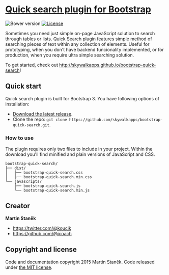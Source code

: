 # [Quick search plugin for Bootstrap](http://skywalkapps.github.io/bootstrap-quick-search)
![Bower version](https://img.shields.io/bower/v/bootstrap.svg?style=flat)
[![License](https://img.shields.io/badge/license-MIT-brightgreen.svg?style=flat)](LICENSE)

Sometimes you need just simple on-page JavaScript solution to search through  tables or lists. Quick Search plugin features simple method of searching pieces of text within any collection of elements. Useful for prototyping, when you don't have backend funcionality implemented, or for production, when you require ultra simple searching solution.

To get started, check out <http://skywalkapps.github.io/bootstrap-quick-search>!

## Quick start

Quick search plugin is built for Bootstrap 3. You have following options of installation:

- [Download the latest release](https://github.com/skywalkapps/bootstrap-quick-search/archive/v0.9.0.zip).
- Clone the repo: `git clone https://github.com/skywalkapps/bootstrap-quick-search.git`.

### How to use

The plugin requires only two files to include in your project. Within the download you'll find minified and plain versions of JavaScript and CSS.

```
bootstrap-quick-search/
├── dist/
│   ├── bootstrap-quick-search.css
│   ├── bootstrap-quick-search.min.css
└── javascripts/
    ├── bootstrap-quick-search.js
    └── bootstrap-quick-search.min.js
```

## Creator

**Martin Staněk**

- <https://twitter.com/@koucik>
- <https://github.com/@icoach>


## Copyright and license

Code and documentation copyright 2015 Martin Staněk. Code released under [the MIT license](https://github.com/skywalkapps/bootstrap-quick-search/blob/master/LICENSE).
